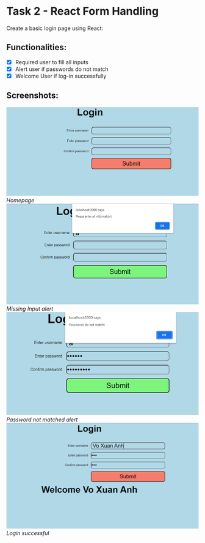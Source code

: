 # Task 2 - React Form Handling

Create a basic login page using React:

## Functionalities:

- [x] Required user to fill all inputs
- [x] Alert user if passwords do not match
- [x] Welcome User if log-in successfully

## Screenshots:

![ui](21.png "user interface")  
_Homepage_
![input_errors](22.png "input error")  
_Missing Input alert_
![passwords_errors](23.png "passwords error")  
_Password not matched alert_
![success](24.png "success")
_Login successful_
